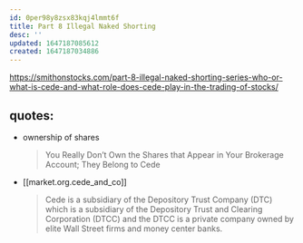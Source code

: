 ```yaml
---
id: 0per98y8zsx83kqj4lmmt6f
title: Part 8 Illegal Naked Shorting
desc: ''
updated: 1647187085612
created: 1647187034886
---
```


https://smithonstocks.com/part-8-illegal-naked-shorting-series-who-or-what-is-cede-and-what-role-does-cede-play-in-the-trading-of-stocks/

## quotes:
- ownership of shares
    > You Really Don’t Own the Shares that Appear in Your Brokerage Account; They Belong to Cede
- [[market.org.cede_and_co]]
    > Cede is a subsidiary of the Depository Trust Company (DTC) which is a subsidiary of the Depository Trust and Clearing Corporation (DTCC) and the DTCC is a private company owned by elite Wall Street firms and money center banks.